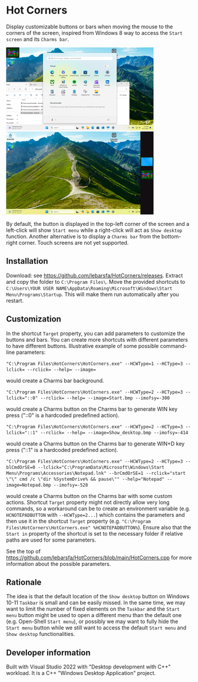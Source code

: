 # Hot Corners

Display customizable buttons or bars when moving the mouse to the corners of the screen, inspired from Windows 8 way to access the `Start screen` and its `Charms bar`.

<p float="left">
  <img src="./Screenshots/Button.png" width="400" alt="Button" />
  <img src="./Screenshots/CharmsBarWith2CharmsButtons.png" width="400" alt="Charms bar with 2 Charms buttons" />
</p>

By default, the button is displayed in the top-left corner of the screen and a left-click will show `Start menu` while a right-click will act as `Show desktop` function.
Another alternative is to display a `Charms bar` from the bottom-right corner.
Touch screens are not yet supported.

## Installation

Download: see https://github.com/lebarsfa/HotCorners/releases.
Extract and copy the folder to `C:\Program Files\`.
Move the provided shortcuts to `C:\Users\YOUR USER NAME\AppData\Roaming\Microsoft\Windows\Start Menu\Programs\Startup`. This will make them run automatically after you restart.

## Customization

In the shortcut `Target` property, you can add parameters to customize the buttons and bars. You can create more shortcuts with different parameters to have different buttons.
Illustrative example of some possible command-line parameters:

	"C:\Program Files\HotCorners\HotCorners.exe" --HCWType=1 --HCType=3 --lclick= --rclick= --help= --image=

would create a Charms bar background.

	"C:\Program Files\HotCorners\HotCorners.exe" --HCWType=2 --HCType=3 --lclick="::0" --rclick= --help= --image=Start.bmp --imofsy=-300

would create a Charms button on the Charms bar to generate WIN key press ("::0" is a hardcoded predefined action).

	"C:\Program Files\HotCorners\HotCorners.exe" --HCWType=2 --HCType=3 --lclick="::1" --rclick= --help= --image=Show_desktop.bmp --imofsy=-414

would create a Charms button on the Charms bar to generate WIN+D key press ("::1" is a hardcoded predefined action).

	"C:\Program Files\HotCorners\HotCorners.exe" --HCWType=2 --HCType=3 --blCmdOrSE=0 --lclick="C:\ProgramData\Microsoft\Windows\Start Menu\Programs\Accessories\Notepad.lnk" --brCmdOrSE=1 --rclick="start \"\" cmd /c \"dir %SystemDrive% && pause\"" --help="Notepad" --image=Notepad.bmp --imofsy=-528

would create a Charms button on the Charms bar with some custom actions. Shortcut `Target` property might not directly allow very long commands, so a workaround can be to create an environment variable (e.g. `HCNOTEPADBUTTON` with `--HCWType=2...`) which contains the parameters and then use it in the shortcut `Target` property (e.g. `"C:\Program Files\HotCorners\HotCorners.exe" %HCNOTEPADBUTTON%`). Ensure also that the `Start in` property of the shortcut is set to the necessary folder if relative paths are used for some parameters.

See the top of https://github.com/lebarsfa/HotCorners/blob/main/HotCorners.cpp for more information about the possible parameters.

## Rationale

The idea is that the default location of the `Show desktop` button on Windows 10-11 `Taskbar` is small and can be easily missed. In the same time, we may want to limit the number of fixed elements on the `Taskbar` and the `Start menu` button might be used to open a different menu than the default one (e.g. Open-Shell `Start menu`), or possibly we may want to fully hide the `Start menu` button while we still want to access the default `Start menu` and `Show desktop` functionalities.

[//]: # (
This is a multi-line comment.
You can write as many lines as you want in this comment.
Just make sure you keep everything within the parentheses.
)

## Developer information

Built with Visual Studio 2022 with "Desktop development with C++" workload. It is a C++ "Windows Desktop Application" project.
